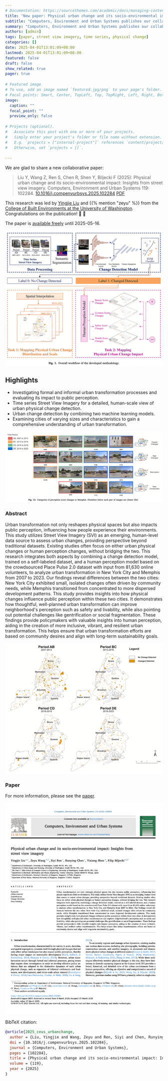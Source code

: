 ```yaml
---
# Documentation: https://sourcethemes.com/academic/docs/managing-content/
title: "New paper: Physical urban change and its socio-environmental impact"
subtitle: "Computers, Environment and Urban Systems publishes our collaborative paper that presents a method on mapping physical urban changes from street view imagery and understanding their socio-environmental impact."
summary: "Computers, Environment and Urban Systems publishes our collaborative paper that presents a method on mapping physical urban changes from street view imagery and understanding their socio-environmental impact."
authors: [admin]
tags: [paper, street view imagery, time series, physical change]
categories: []
date: 2025-04-01T13:01:09+08:00
lastmod: 2025-04-01T13:01:09+08:00
featured: false
draft: false
show_related: true
pager: true

# Featured image
# To use, add an image named `featured.jpg/png` to your page's folder.
# Focal points: Smart, Center, TopLeft, Top, TopRight, Left, Right, BottomLeft, Bottom, BottomRight.
image:
  caption: ""
  focal_point: ""
  preview_only: false

# Projects (optional).
#   Associate this post with one or more of your projects.
#   Simply enter your project's folder or file name without extension.
#   E.g. `projects = ["internal-project"]` references `content/project/deep-learning/index.md`.
#   Otherwise, set `projects = []`.

---
```


We are glad to share a new collaborative paper:

> Liu Y, Wang Z, Ren S, Chen R, Shen Y, Biljecki F (2025): Physical urban change and its socio-environmental impact: Insights from street view imagery. Computers, Environment and Urban Systems 119: 102284. [<i class="ai ai-doi-square ai"></i> 10.1016/j.compenvurbsys.2025.102284](https://doi.org/10.1016/j.compenvurbsys.2025.102284) [<i class="far fa-file-pdf"></i> PDF](/publication/2025-ceus-urbanchange/2025-ceus-urbanchange.pdf)</i>

This research was led by [Yingjie Liu](https://www.linkedin.com/in/yingjie-liu-318860211) and {{% mention "zeyu" %}} from the [College of Built Environments at the University of Washington](https://be.uw.edu/).
Congratulations on the publication! :raised_hands: :clap:

The paper is [available freely](https://authors.elsevier.com/a/1kqiOjFQh4Mov) until 2025-05-16.

![](1.png)

## Highlights

+ Investigating formal and informal urban transformation processes and evaluating its impact to public perception.
+ Time series Street View Imagery for a detailed, human-scale view of urban physical change detection.
+ Urban change detection by combining two machine learning models.
+ Examining cities of varying sizes and characteristics to gain a comprehensive understanding of urban transformation.

![](2.png)

### Abstract

Urban transformation not only reshapes physical spaces but also impacts public perception, influencing how people experience their environments. This study utilizes Street View Imagery (SVI) as an emerging, human-level data source to assess urban changes, providing perspective beyond traditional datasets. Existing studies often focus on either urban physical changes or human perception changes, without bridging the two. This research integrates both aspects by combining a change detection model, trained on a self-labeled dataset, and a human perception model based on the crowdsourced Place Pulse 2.0 dataset with input from 81,630 online volunteers, to analyze urban transformation in New York City and Memphis from 2007 to 2023. Our findings reveal differences between the two cities: New York City exhibited small, isolated changes often driven by community needs, while Memphis transitioned from concentrated to more dispersed development patterns. This study provides insights into how physical changes influence public perception within these two cities. It demonstrates how thoughtful, well-planned urban transformation can improve neighborhood's perception such as safety and livability, while also pointing out potential challenges like gentrification or social fragmentation. These findings provide policymakers with valuable insights into human perception, aiding in the creation of more inclusive, vibrant, and resilient urban transformation. This helps ensure that urban transformation efforts are based on community desires and align with long-term sustainability goals.

![](3.png)

### Paper 

For more information, please see the [paper](/publication/2025-ceus-urbanchange/).

[![](page-one.png)](/publication/2025-ceus-urbanchange/)

BibTeX citation:
```bibtex
@article{2025_ceus_urbanchange,
  author = {Liu, Yingjie and Wang, Zeyu and Ren, Siyi and Chen, Runying and Shen, Yixiang and Biljecki, Filip},
  doi = {10.1016/j.compenvurbsys.2025.102284},
  journal = {Computers, Environment and Urban Systems},
  pages = {102284},
  title = {Physical urban change and its socio-environmental impact: Insights from street view imagery},
  volume = {119},
  year = {2025}
}
```
